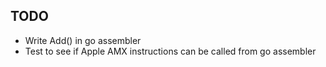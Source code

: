 ## TODO

- Write Add() in go assembler
- Test to see if Apple AMX instructions can be called from
  go assembler
